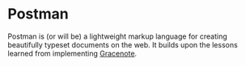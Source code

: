# Postman

Postman is (or will be) a lightweight markup language for creating beautifully typeset documents on the web. It builds upon the lessons learned from implementing [Gracenote](https://github.com/noblethrasher/becoming-gracentoe).
